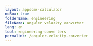 ```yaml
---
layout: appscms-calculator
noBox: true
folderName: engineering
fileName: anguler-velocity-converter
lang: en
tool: engineering-converters
permalink: /anguler-velocity-converter
---
```

